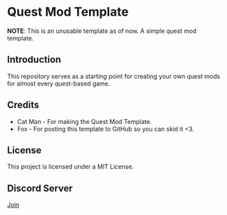 # Quest Mod Template

**NOTE**: This is an unusable template as of now. 
A simple quest mod template.

## Introduction

This repository serves as a starting point for creating your own quest mods for almost every quest-based game.

## Credits

- Cat Man - For making the Quest Mod Template.
- Fox - For posting this template to GitHub so you can skid it <3.

## License

This project is licensed under  a MIT License.

## Discord Server

[Join](https://discord.gg/Jxk44JBfAc)
